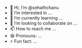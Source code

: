 - 👋 Hi, I’m @sehathchanu
- 👀 I’m interested in ...
- 🌱 I’m currently learning ...
- 💞️ I’m looking to collaborate on ...
- 📫 How to reach me ...
- 😄 Pronouns: ...
- ⚡ Fun fact: ...

<!---
sehathchanu/sehathchanu is a ✨ special ✨ repository because its `README.md` (this file) appears on your GitHub profile.
You can click the Preview link to take a look at your changes.
--->
